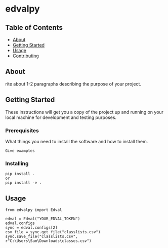 # edvalpy

## Table of Contents

- [About](#about)
- [Getting Started](#getting_started)
- [Usage](#usage)
- [Contributing](../CONTRIBUTING.md)

## About <a name = "about"></a>

rite about 1-2 paragraphs describing the purpose of your project.

## Getting Started <a name = "getting_started"></a>

These instructions will get you a copy of the project up and running on your local machine for development and testing purposes.

### Prerequisites

What things you need to install the software and how to install them.

```
Give examples
```

### Installing


```
pip install .
or
pip install -e .
```

## Usage <a name = "usage"></a>

```
from edvalpy import Edval

edval = Edval("YOUR_EDVAL_TOKEN")
edval.configs
sync = edval.configs[2]
csv_file = sync.get_file("classlists.csv")
sync.save_file("classlists.csv", r"C:\Users\Sam\Downloads\classes.csv")
```